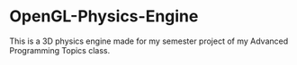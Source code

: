 # OpenGL-Physics-Engine
This is a 3D physics engine made for my semester project of my Advanced Programming Topics class.
